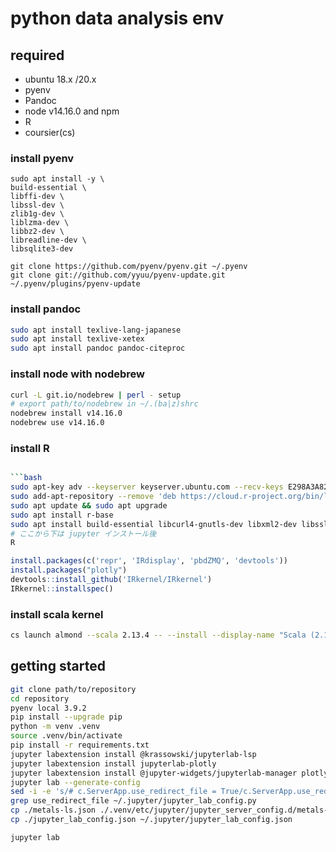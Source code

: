 # python data analysis env

## required
- ubuntu 18.x /20.x
- pyenv
- Pandoc
- node v14.16.0 and npm
- R
- coursier(cs)


### install pyenv
```baash
sudo apt install -y \
build-essential \
libffi-dev \
libssl-dev \
zlib1g-dev \
liblzma-dev \
libbz2-dev \
libreadline-dev \
libsqlite3-dev

git clone https://github.com/pyenv/pyenv.git ~/.pyenv
git clone git://github.com/yyuu/pyenv-update.git ~/.pyenv/plugins/pyenv-update
```

### install pandoc

```bash
sudo apt install texlive-lang-japanese
sudo apt install texlive-xetex
sudo apt install pandoc pandoc-citeproc
```

### install node with nodebrew
```bash
curl -L git.io/nodebrew | perl - setup
# export path/to/nodebrew in ~/.(ba|z)shrc
nodebrew install v14.16.0
nodebrew use v14.16.0
```

### install R

```bash

```bash
sudo apt-key adv --keyserver keyserver.ubuntu.com --recv-keys E298A3A825C0D65DFD57CBB651716619E084DAB9
sudo add-apt-repository --remove 'deb https://cloud.r-project.org/bin/linux/ubuntu bionic-cran40/'
sudo apt update && sudo apt upgrade
sudo apt install r-base
sudo apt install build-essential libcurl4-gnutls-dev libxml2-dev libssl-dev
# ここから下は jupyter インストール後
R
```

```R
install.packages(c('repr', 'IRdisplay', 'pbdZMQ', 'devtools'))
install.packages("plotly")
devtools::install_github('IRkernel/IRkernel')
IRkernel::installspec()
```

### install scala kernel

```bash
cs launch almond --scala 2.13.4 -- --install --display-name "Scala (2.13)"

```

## getting started

```bash
git clone path/to/repository
cd repository
pyenv local 3.9.2
pip install --upgrade pip
python -m venv .venv
source .venv/bin/activate
pip install -r requirements.txt
jupyter labextension install @krassowski/jupyterlab-lsp
jupyter labextension install jupyterlab-plotly
jupyter labextension install @jupyter-widgets/jupyterlab-manager plotlywidget
jupyter lab --generate-config
sed -i -e 's/# c.ServerApp.use_redirect_file = True/c.ServerApp.use_redirect_file = False/g' ~/.jupyter/jupyter_lab_config.py
grep use_redirect_file ~/.jupyter/jupyter_lab_config.py
cp ./metals-ls.json ./.venv/etc/jupyter/jupyter_server_config.d/metals-ls.json
cp ./jupyter_lab_config.json ~/.jupyter/jupyter_lab_config.json

jupyter lab
```
